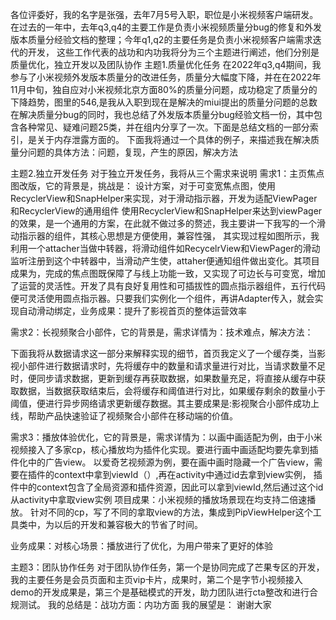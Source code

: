 各位评委好，我的名字是张强，去年7月5号入职，职位是小米视频客户端研发。
在过去的一年中，去年q3,q4的主要工作是负责小米视频质量分bug的修复和外发版本质量分经验文档的整理；今年q1,q2的主要任务是负责小米视频客户端需求迭代的开发，
这些工作代表的战功和内功我将分为三个主题进行阐述，他们分别是质量优化，独立开发以及团队协作
主题1.质量优化任务
在2022年q3,q4期间，我参与了小米视频外发版本质量分的改进任务，质量分大幅度下降，并在在2022年11月中旬，独自应对小米视频北京方面80%的质量分问题，成功稳定了质量分的下降趋势，图里的546,是我从入职到现在是解决的miui提出的质量分问题的总数
在解决质量分bug的同时，我也总结了外发版本质量分bug经验文档一份，其中包含各种常见、疑难问题25类，并在组内分享了一次。下面是总结文档的一部分索引，是关于内存泄露方面的。
下面我将通过一个具体的例子，来描述我在解决质量分问题的具体方法：问题，复现，产生的原因，解决方法

主题2.独立开发任务
对于独立开发任务，我将从三个需求来说明
需求1：主页焦点图改版，它的背景是，挑战是：
设计方案，对于可变宽焦点图，使用RecyclerView和SnapHelper来实现，对于滑动指示器，开发为适配ViewPager和RecyclerView的通用组件
使用RecyclerView和SnapHelper来达到viewPager的效果，是一个通用的方案，在此就不做过多的赘述，我主要讲一下我写的一个滑动指示器的组件，其核心思想是方便使用，兼容性强， 其实现过程如图所示，我利用一个attacher当做中转器，将滑动组件如RecycelrView和ViewPager的滑动监听注册到这个中转器中，当滑动产生使，attaher便通知组件做出变化。其项目成果为，完成的焦点图既保障了与线上功能一致，又实现了可边长与可变宽，增加了运营的灵活性。开发了具有良好复用性和可插拔性的圆点指示器组件，五行代码便可灵活使用圆点指示器。只要我们实例化一个组件，再讲Adapter传入，就会实现自动滑动绑定，业务成果：提升了影视首页的整体运营效率

需求2：长视频聚合小部件，它的背景是，需求详情为：技术难点，解决方法：

下面我将从数据请求这一部分来解释实现的细节，首页我定义了一个缓存类，当影视小部件进行数据请求时，先将缓存中的数量和请求量进行对比，当请求数量不足时，便同步请求数据，更新到缓存再获取数据，如果数量充足，将直接从缓存中获取数据，当数据获取结束后，会将缓存和阈值进行对比，如果缓存剩余的数量小于阈值，便进行异步网络请求更新缓存数据。其主要成果是:影视聚合小部件成功上线，帮助产品快速验证了视频聚合小部件在移动端的价值。

需求3：播放体验优化，它的背景是，需求详情为：以画中画适配为例，由于小米视频接入了多家cp，核心播放均为插件化实现。要进行画中画适配均要先拿到插件化中的广告view。
以爱奇艺视频源为例，要在画中画时隐藏一个广告view，需要在插件的context中拿到viewId（）,再在activity中通过id去拿到view实例，
插件中的context包含了全局资源和插件资源，因此可以拿到viewId,然后通过这个id从activity中拿取view实例
项目成果：小米视频的播放场景现在均支持二倍速播放。
针对不同的cp，写了不同的拿取view的方法，集成到PipViewHelper这个工具类中，为以后的开发和兼容极大的节省了时间。

业务成果：对核心场景：播放进行了优化，为用户带来了更好的体验

主题3：团队协作任务
对于团队协作任务，第一个是协同完成了芒果专区的开发，我的主要任务是会员页面和主页vip卡片，成果时，第二个是字节小视频接入demo的开发成果是，第三个是基础模式的开发，助力团队进行cta整改和进行合规测试。
我的总结是：战功方面：内功方面
我的展望是：
谢谢大家


